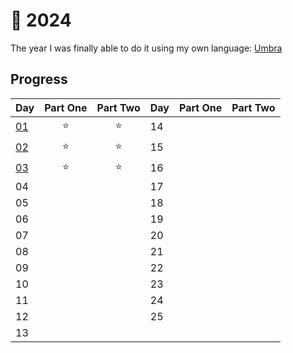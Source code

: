 # 🎄 2024

The year I was finally able to do it using my own language: [Umbra](https://github.com/pmqueiroz/umbra)

## Progress
| Day       | Part One | Part Two | Day | Part One | Part Two |
| --------- | :------: | :------: | --- | :------: | :------: |
| [01](./1) |    ⭐    |    ⭐    | 14  |          |          |
| [02](./2) |    ⭐    |    ⭐    | 15  |          |          |
| [03](./3) |    ⭐    |    ⭐    | 16  |          |          |
| 04        |          |          | 17  |          |          |
| 05        |          |          | 18  |          |          |
| 06        |          |          | 19  |          |          |
| 07        |          |          | 20  |          |          |
| 08        |          |          | 21  |          |          |
| 09        |          |          | 22  |          |          |
| 10        |          |          | 23  |          |          |
| 11        |          |          | 24  |          |          |
| 12        |          |          | 25  |          |          |
| 13        |          |          |     |          |          |
